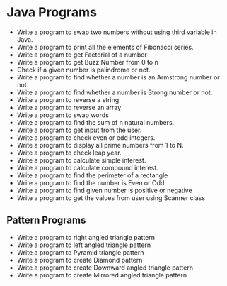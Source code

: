 # Java Programs

- Write a program to swap two numbers without using third variable in Java.
- Write a program to print all the elements of Fibonacci series.
- Write a program to get Factorial of a number
- Write a program to get Buzz Number from 0 to n
- Check if a given number is palindrome or not.
- Write a program to find whether a number is an Armstrong number or not.
- Write a program to find whether a number is Strong number or not.
- Write a program to reverse a string
- Write a program to reverse an array
- Write a program to swap words
- Write a program to find the sum of n natural numbers.
- Write a program to get input from the user.
- Write a program to check even or odd integers.
- Write a program to display all prime numbers from 1 to N.
- Write a program to check leap year.
- Write a program to calculate simple interest.
- Write a program to calculate compound interest.
- Write a program to find the perimeter of a rectangle
- Write a program to find the number is Even or Odd
- Write a program to find given number is positive or negative
- Write a program to get the values from user using Scanner class


## Pattern Programs
- Write a program to right angled triangle pattern
- Write a program to left angled triangle pattern
- Write a program to Pyramid triangle pattern
- Write a program to create Diamond pattern
- Write a program to create Downward angled triangle pattern
- Write a program to create Mirrored angled triangle pattern
